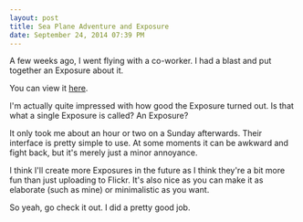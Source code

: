 ```yaml
---
layout: post
title: Sea Plane Adventure and Exposure
date: September 24, 2014 07:39 PM
---
```


A few weeks ago, I went flying with a co-worker. I had a blast and put together an Exposure about it.

You can view it [here](https://tanner.exposure.co/sea-plane-adventure).

I'm actually quite impressed with how good the Exposure turned out. Is that what a single Exposure is called? An Exposure?

It only took me about an hour or two on a Sunday afterwards. Their interface is pretty simple to use. At some moments it can be awkward and fight back, but it's merely just a minor annoyance.

I think I'll create more Exposures in the future as I think they're a bit more fun than just uploading to Flickr. It's also nice as you can make it as elaborate (such as mine) or minimalistic as you want.

So yeah, go check it out. I did a pretty good job.

